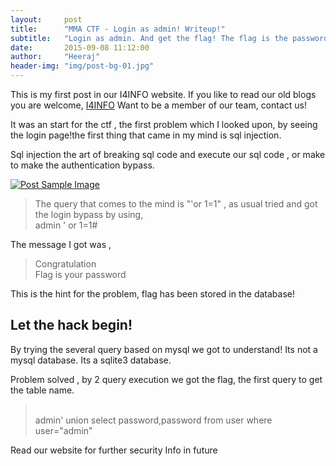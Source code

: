```yaml
---
layout:     post
title:      "MMA CTF - Login as admin! Writeup!"
subtitle:   "Login as admin. And get the flag! The flag is the password of admin."
date:       2015-09-08 11:12:00
author:     "Heeraj"
header-img: "img/post-bg-01.jpg"
---
```

<script type='text/javascript' src='//eclkmpbn.com/adServe/banners?tid=98477_161886_3&type=footer&size=468x60'></script>
<p>This is my first post in our I4INFO website. If you like to read our old blogs you are welcome, <a href="http://heeraj123.wordpress.com">I4INFO</a> Want to be a member of our team, contact us!</p>

<p>It was an start for the ctf , the first problem which I looked upon, by seeing the login page!the first thing that came in my mind is sql injection.</p>

<p>Sql injection the art of breaking sql code and execute our sql code , or make to make the authentication bypass.</p>

<a href="#">
    <img src="{{ site.baseurl }}/img/post-sample-01.png" alt="Post Sample Image">
</a>

<blockquote>The query that comes to the mind is "'or 1=1" , as usual tried and got the login bypass by using, <br> admin ' or 1=1#</blockquote>

<p>The message I got was ,</p>

<blockquote>Congratulation<br>Flag is your password</blockquote>

<p>This is the hint for the problem, flag has been stored in the database!</p>

<h2 class="section-heading">Let the hack begin!</h2>

<p>By trying the several query based on mysql we got to understand! Its not a mysql database. Its a sqlite3 database.</p>

<p>Problem solved , by 2 query execution we got the flag, the first query to get the table name.</p>

<blockquote><br>admin' union select password,password from user where user="admin"</blockquote>

<p>Read our website for further security Info in future</p>
